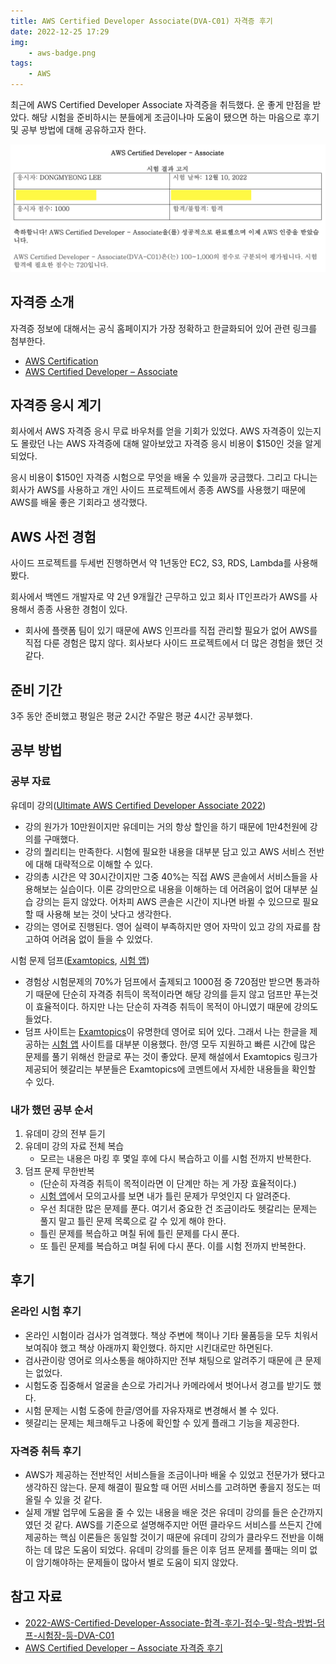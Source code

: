 ```yaml
---
title: AWS Certified Developer Associate(DVA-C01) 자격증 후기 
date: 2022-12-25 17:29
img: 
    - aws-badge.png
tags: 
    - AWS
---
```


최근에 AWS Certified Developer Associate 자격증을 취득했다. 운 좋게 만점을 받았다. 해당 시험을 준비하시는 분들에게 조금이나마 도움이 됐으면 하는 마음으로 후기 및 공부 방법에 대해 공유하고자 한다.

<div style="text-align: center">
    <img src="./AWSCertifiedDeveloperAssociateResult.png" width="800"/>
</div>

## 자격증 소개
자격증 정보에 대해서는 공식 홈페이지가 가장 정확하고 한글화되어 있어 관련 링크를 첨부한다.
- [AWS Certification](https://aws.amazon.com/ko/certification/)
- [AWS Certified Developer – Associate](https://aws.amazon.com/ko/certification/certified-developer-associate/)

## 자격증 응시 계기
회사에서 AWS 자격증 응시 무료 바우처를 얻을 기회가 있었다. AWS 자격증이 있는지도 몰랐던 나는 AWS 자격증에 대해 알아보았고 자격증 응시 비용이 $150인 것을 알게되었다.

응시 비용이 $150인 자격증 시험으로 무엇을 배울 수 있을까 궁금했다. 그리고 다니는 회사가 AWS를 사용하고 개인 사이드 프로젝트에서 종종 AWS를 사용했기 때문에 AWS를 배울 좋은 기회라고 생각했다. 

## AWS 사전 경험
사이드 프로젝트를 두세번 진행하면서 약 1년동안 EC2, S3, RDS, Lambda를 사용해봤다.

회사에서 백엔드 개발자로 약 2년 9개월간 근무하고 있고 회사 IT인프라가 AWS를 사용해서 종종 사용한 경험이 있다.
- 회사에 플랫폼 팀이 있기 때문에 AWS 인프라를 직접 관리할 필요가 없어 AWS를 직접 다룬 경험은 많지 않다. 회사보다 사이드 프로젝트에서 더 많은 경험을 했던 것 같다.

## 준비 기간
3주 동안 준비했고 평일은 평균 2시간 주말은 평균 4시간 공부했다.

## 공부 방법
### 공부 자료
유데미 강의([Ultimate AWS Certified Developer Associate 2022](https://www.udemy.com/course/aws-certified-developer-associate-dva-c01/))
- 강의 원가가 10만원이지만 유데미는 거의 항상 할인을 하기 때문에 1만4천원에 강의를 구매했다.
- 강의 퀄리티는 만족한다. 시험에 필요한 내용을 대부분 담고 있고 AWS 서비스 전반에 대해 대략적으로 이해할 수 있다. 
- 강의총 시간은 약 30시간이지만 그중 40%는 직접 AWS 콘솔에서 서비스들을 사용해보는 실습이다. 이론 강의만으로 내용을 이해하는 데 어려움이 없어 대부분 실습 강의는 듣지 않았다. 어차피 AWS 콘솔은 시간이 지나면 바뀔 수 있으므로 필요할 때 사용해 보는 것이 낫다고 생각한다.    
- 강의는 영어로 진행된다. 영어 실력이 부족하지만 영어 자막이 있고 강의 자료를 참고하여 어려움 없이 들을 수 있었다. 

시험 문제 덤프([Examtopics](https://www.examtopics.com/exams/amazon/aws-certified-developer-associate/), [시험 앱](https://exam.ogu45.com/))
- 경험상 시험문제의 70%가 덤프에서 출제되고 1000점 중 720점만 받으면 통과하기 때문에 단순히 자격증 취득이 목적이라면 해당 강의를 듣지 않고 덤프만 푸는것이 효율적이다. 하지만 나는 단순히 자격증 취득이 목적이 아니였기 때문에 강의도 들었다.
- 덤프 사이트는 [Examtopics](https://www.examtopics.com/exams/amazon/aws-certified-developer-associate/)이 유명한데 영어로 되어 있다. 그래서 나는 한글을 제공하는 [시험 앱](https://exam.ogu45.com/) 사이트를 대부분 이용했다. 한/영 모두 지원하고 빠른 시간에 많은 문제를 풀기 위해선 한글로 푸는 것이 좋았다. 문제 해설에서 Examtopics 링크가 제공되어 헷갈리는 부분들은 Examtopics에 코멘트에서 자세한 내용들을 확인할 수 있다. 

### 내가 했던 공부 순서
1. 유데미 강의 전부 듣기
2. 유데미 강의 자료 전체 복습 
   - 모르는 내용은 마킹 후 몇일 후에 다시 복습하고 이를 시험 전까지 반복한다. 
3. 덤프 문제 무한반복
   - (단순히 자격증 취득이 목적이라면 이 단계만 하는 게 가장 효율적이다.)
   - [시험 앱](https://exam.ogu45.com/)에서 모의고사를 보면 내가 틀린 문제가 무엇인지 다 알려준다. 
   - 우선 최대한 많은 문제를 푼다. 여기서 중요한 건 조금이라도 헷갈리는 문제는 풀지 말고 틀린 문제 목록으로 갈 수 있게 해야 한다.
   - 틀린 문제를 복습하고 며칠 뒤에 틀린 문제를 다시 푼다.
   - 또 틀린 문제를 복습하고 며칠 뒤에 다시 푼다. 이를 시험 전까지 반복한다.

## 후기
### 온라인 시험 후기
- 온라인 시험이라 검사가 엄격했다. 책상 주변에 책이나 기타 물품등을 모두 치워서 보여줘야 했고 책상 아래까지 확인했다. 하지만 시킨대로만 하면된다.
- 검사관이랑 영어로 의사소통을 해야하지만 전부 채팅으로 알려주기 때문에 큰 문제는 없었다.
- 시험도중 집중해서 얼굴을 손으로 가리거나 카메라에서 벗어나서 경고를 받기도 했다.
- 시험 문제는 시험 도중에 한글/영어를 자유자재로 변경해서 볼 수 있다.
- 헷갈리는 문제는 체크해두고 나중에 확인할 수 있게 플래그 기능을 제공한다. 

### 자격증 취득 후기
- AWS가 제공하는 전반적인 서비스들을 조금이나마 배울 수 있었고 전문가가 됐다고 생각하진 않는다. 문제 해결이 필요할 때 어떤 서비스를 고려하면 좋을지 정도는 떠올릴 수 있을 것 같다.
- 실제 개발 업무에 도움을 줄 수 있는 내용을 배운 것은 유데미 강의를 들은 순간까지였던 것 같다. AWS를 기준으로 설명해주지만 어떤 클라우드 서비스를 쓰든지 간에 제공하는 핵심 이론들은 동일할 것이기 때문에 유데미 강의가 클라우드 전반을 이해하는 데 많은 도움이 되었다. 유데미 강의를 들은 이후 덤프 문제를 풀때는 의미 없이 암기해야하는 문제들이 많아서 별로 도움이 되지 않았다.   

## 참고 자료
- [2022-AWS-Certified-Developer-Associate-합격-후기-접수-및-학습-방법-덤프-시험장-등-DVA-C01](https://yellongs.tistory.com/entry/2022-AWS-Certified-Developer-Associate-%ED%95%A9%EA%B2%A9-%ED%9B%84%EA%B8%B0-%EC%A0%91%EC%88%98-%EB%B0%8F-%ED%95%99%EC%8A%B5-%EB%B0%A9%EB%B2%95-%EB%8D%A4%ED%94%84-%EC%8B%9C%ED%97%98%EC%9E%A5-%EB%93%B1-DVA-C01)
- [AWS Certified Developer – Associate 자격증 후기](https://geoseong.github.io/docs/aws/certified-dev-associate/)

